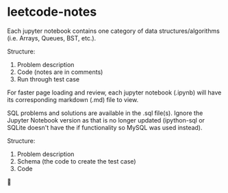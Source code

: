 # leetcode-notes
Each jupyter notebook contains one category of data structures/algorithms (i.e. Arrays, Queues, BST, etc.). 

Structure:
1. Problem description
2. Code (notes are in comments)
3. Run through test case 
   
For faster page loading and review, each jupyter notebook (.ipynb) will have its corresponding markdown (.md) file to view. 
   
SQL problems and solutions are available in the .sql file(s). Ignore the Jupyter Notebook version as that is no longer updated (ipython-sql or SQLite doesn't have the if functionality so MySQL was used instead).   
   
Structure:   
1. Problem description   
2. Schema (the code to create the test case)   
3. Code 

:floppy_disk: 
